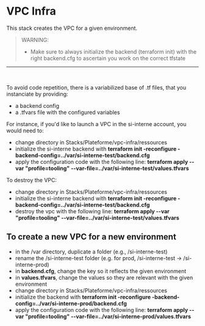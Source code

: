 # VPC Infra

This stack creates the VPC for a given environment.<br>

> WARNING:
> - Make sure to always initialize the backend (terraform init) with the right backend.cfg to ascertain you work on the correct tfstate
----
<br>

To avoid code repetition, there is a variabilized base of .tf files, that you instanciate by providing:
- a backend config
- a .tfvars file with the configured variables

For instance, if you'd like to launch a VPC in the si-interne account, you would need to:
- change directory in Stacks/Plateforme/vpc-infra/ressources
- initialize the si-interne backend with **terraform init -reconfigure -backend-config=../var/si-interne-test/backend.cfg**
- apply the configuration code with the following line: **terraform apply --var "profile=tooling" --var-file=../var/si-interne-test/values.tfvars**

To destroy the VPC:
- change directory in Stacks/Plateforme/vpc-infra/ressources
- initialize the si-interne backend with **terraform init -reconfigure -backend-config=../var/si-interne-test/backend.cfg**
- destroy the vpc with the following line: **terraform apply --var "profile=tooling" --var-file=../var/si-interne-test/values.tfvars**

## To create a new VPC for a new environment
- in the /var directory, duplicate a folder (e.g., /si-interne-test)
- rename the /si-interne-test folder (e.g. for prod, /si-interne-test -> /si-interne-prod)
- in **backend.cfg**, change the key so it reflects the given environment
- in **values.tfvars**, change the values so they are relevant with the given environment
- change directory in Stacks/Plateforme/vpc-infra/ressources
- initialize the backend with **terraform init -reconfigure -backend-config=../var/si-interne-prod/backend.cfg**
- apply the configuration code with the following line: **terraform apply --var "profile=tooling" --var-file=../var/si-interne-prod/values.tfvars**